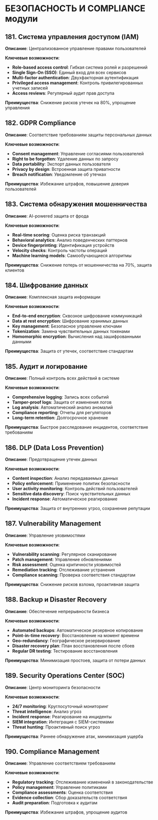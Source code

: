 # БЕЗОПАСНОСТЬ И COMPLIANCE модули

## 181. Система управления доступом (IAM)
**Описание**: Централизованное управление правами пользователей

**Ключевые возможности**:
- **Role-based access control**: Гибкая система ролей и разрешений
- **Single Sign-On (SSO)**: Единый вход для всех сервисов
- **Multi-factor authentication**: Двухфакторная аутентификация
- **Privileged access management**: Контроль привилегированных учетных записей
- **Access reviews**: Регулярный аудит прав доступа

**Преимущества**: Снижение рисков утечек на 80%, упрощение управления

## 182. GDPR Compliance
**Описание**: Соответствие требованиям защиты персональных данных

**Ключевые возможности**:
- **Consent management**: Управление согласиями пользователей
- **Right to be forgotten**: Удаление данных по запросу
- **Data portability**: Экспорт данных пользователя
- **Privacy by design**: Встроенная защита приватности
- **Breach notification**: Уведомление об утечках

**Преимущества**: Избежание штрафов, повышение доверия пользователей

## 183. Система обнаружения мошенничества
**Описание**: AI-powered защита от фрода

**Ключевые возможности**:
- **Real-time scoring**: Оценка риска транзакций
- **Behavioral analytics**: Анализ поведенческих паттернов
- **Device fingerprinting**: Идентификация устройств
- **Velocity checks**: Контроль частоты операций
- **Machine learning models**: Самообучающиеся алгоритмы

**Преимущества**: Снижение потерь от мошенничества на 70%, защита клиентов

## 184. Шифрование данных
**Описание**: Комплексная защита информации

**Ключевые возможности**:
- **End-to-end encryption**: Сквозное шифрование коммуникаций
- **Data at rest encryption**: Шифрование хранимых данных
- **Key management**: Безопасное управление ключами
- **Tokenization**: Замена чувствительных данных токенами
- **Homomorphic encryption**: Вычисления над зашифрованными данными

**Преимущества**: Защита от утечек, соответствие стандартам

## 185. Аудит и логирование
**Описание**: Полный контроль всех действий в системе

**Ключевые возможности**:
- **Comprehensive logging**: Запись всех событий
- **Tamper-proof logs**: Защита от изменения логов
- **Log analysis**: Автоматический анализ аномалий
- **Compliance reporting**: Отчеты для регуляторов
- **Long-term retention**: Долгосрочное хранение

**Преимущества**: Быстрое расследование инцидентов, соответствие требованиям

## 186. DLP (Data Loss Prevention)
**Описание**: Предотвращение утечек данных

**Ключевые возможности**:
- **Content inspection**: Анализ передаваемых данных
- **Policy enforcement**: Применение политик безопасности
- **User activity monitoring**: Контроль действий пользователей
- **Sensitive data discovery**: Поиск чувствительных данных
- **Incident response**: Автоматическое реагирование

**Преимущества**: Защита от внутренних угроз, сохранение репутации

## 187. Vulnerability Management
**Описание**: Управление уязвимостями

**Ключевые возможности**:
- **Vulnerability scanning**: Регулярное сканирование
- **Patch management**: Управление обновлениями
- **Risk assessment**: Оценка критичности уязвимостей
- **Remediation tracking**: Отслеживание устранения
- **Compliance scanning**: Проверка соответствия стандартам

**Преимущества**: Снижение рисков взлома, проактивная защита

## 188. Backup и Disaster Recovery
**Описание**: Обеспечение непрерывности бизнеса

**Ключевые возможности**:
- **Automated backups**: Автоматическое резервное копирование
- **Point-in-time recovery**: Восстановление на момент времени
- **Geo-redundancy**: Географическое резервирование
- **Disaster recovery plan**: План восстановления после сбоев
- **Regular DR testing**: Тестирование восстановления

**Преимущества**: Минимизация простоев, защита от потери данных

## 189. Security Operations Center (SOC)
**Описание**: Центр мониторинга безопасности

**Ключевые возможности**:
- **24/7 monitoring**: Круглосуточный мониторинг
- **Threat intelligence**: Анализ угроз
- **Incident response**: Реагирование на инциденты
- **SIEM integration**: Интеграция с SIEM-системами
- **Threat hunting**: Проактивный поиск угроз

**Преимущества**: Раннее обнаружение атак, минимизация ущерба

## 190. Compliance Management
**Описание**: Управление соответствием требованиям

**Ключевые возможности**:
- **Regulatory tracking**: Отслеживание изменений в законодательстве
- **Policy management**: Управление политиками
- **Compliance assessments**: Оценка соответствия
- **Evidence collection**: Сбор доказательств соответствия
- **Audit preparation**: Подготовка к аудитам

**Преимущества**: Избежание штрафов, упрощение аудитов
